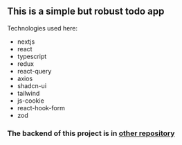 ## This is a simple but robust todo app

Technologies used here:
- nextjs
- react
- typescript
- redux
- react-query
- axios
- shadcn-ui
- tailwind
- js-cookie
- react-hook-form
- zod

### The backend of this project is in [other repository](https://github.com/gustavosilverio/todo-api)
